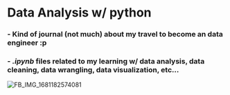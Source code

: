 # Data Analysis w/ python
### - Kind of journal (not much) about my travel to become an data engineer :p 
### - _.ipynb_ files related to my learning w/ data analysis, data cleaning, data wrangling, data visualization, etc... 

![FB_IMG_1681182574081](https://github.com/user-attachments/assets/4ac630e4-1274-4941-95a4-3c203728155b)
